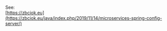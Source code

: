 See:<br />
[https://zbciok.eu](https://zbciok.eu/java/index.php/2019/11/14/microservices-spring-config-server/)
